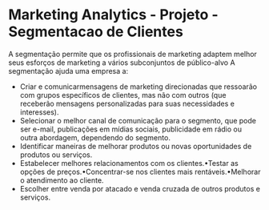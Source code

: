 # Marketing Analytics - Projeto - Segmentacao de Clientes

A segmentação permite que os profissionais de marketing adaptem melhor seus esforços de marketing a vários subconjuntos de público-alvo
A segmentação ajuda uma empresa a:

- Criar  e  comunicarmensagens  de  marketing  direcionadas  que  ressoarão  com  grupos específicos de clientes, mas não com outros (que receberão mensagens personalizadas para suas necessidades e interesses).
- Selecionar  o  melhor  canal  de  comunicação  para  o  segmento,  que  pode  ser e-mail, publicações em mídias sociais, publicidade em rádio ou outra abordagem, dependendo do segmento.
- Identificar  maneiras  de  melhorar  produtos  ou  novas  oportunidades  de  produtos  ou serviços.
- Estabelecer melhores relacionamentos com os clientes.•Testar as opções de preços.•Concentrar-se nos clientes mais rentáveis.•Melhorar o atendimento ao cliente.
- Escolher entre venda por atacado e venda cruzada de outros produtos e serviços.


